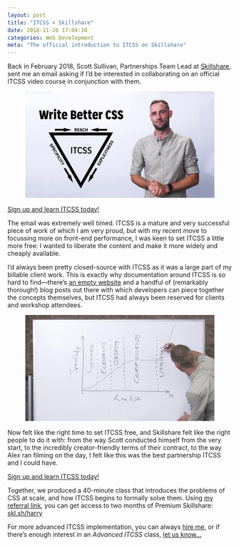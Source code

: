 ```yaml
---
layout: post
title: "ITCSS × Skillshare"
date: 2018-11-26 17:04:10
categories: Web Development
meta: "The official introduction to ITCSS on Skillshare"
---
```


Back in February 2018, Scott Sullivan, Partnerships Team Lead at
[Skillshare](https://skl.sh/harry), sent me an email asking if I’d be
interested in collaborating on an official ITCSS video course in conjunction
with them.

<figure>
<img src="/wp-content/uploads/2018/11/itcss-01.jpg" alt="" />
<figcaption></figcaption>
</figure>

<a href="https://skl.sh/harry" class="btn  btn--full">
  Sign up and learn ITCSS today!
</a>

The email was extremely well timed. ITCSS is a mature and very successful piece
of work of which I am very proud, but with my recent move to focussing more on
front-end performance, I was keen to set ITCSS a little more free: I wanted to
liberate the content and make it more widely and cheaply available.

I’d always been pretty closed-source with ITCSS as it was a large part of my
billable client work. This is exactly why documentation around ITCSS is so hard
to find—there’s [an empty website](https://itcss.io/) and a handful of
(remarkably thorough!) blog posts out there with which developers can piece
together the concepts themselves, but ITCSS had always been reserved for clients
and workshop attendees.

<figure>
<img src="/wp-content/uploads/2018/11/itcss-02.jpg" alt="" />
<figcaption></figcaption>
</figure>

Now felt like the right time to set ITCSS free, and Skillshare felt like the
right people to do it with: from the way Scott conducted himself from the very
start, to the incredibly creator-friendly terms of their contract, to the way
Alex ran filming on the day, I felt like this was the best partnership ITCSS and
I could have.

<a href="https://skl.sh/harry" class="btn  btn--secondary  btn--full">
  Sign up and learn ITCSS today!
</a>

Together, we produced a 40-minute class that introduces the problems of CSS at
scale, and how ITCSS begins to formally solve them. Using [my referral
link](https://skl.sh/harry), you can get access to two months of Premium
Skillshare: [skl.sh/harry](https://skl.sh/harry)

For more advanced ITCSS implementation, you can always [hire me](/contact/), or
if there’s enough interest in an _Advanced ITCSS_ class, [let us
know…](https://twitter.com/intent/tweet?text=%40csswizardry%20%40skillshare%20I%20would%20be%20really%20interested%20in%20an%20Advanced%20ITCSS%20class%21)
